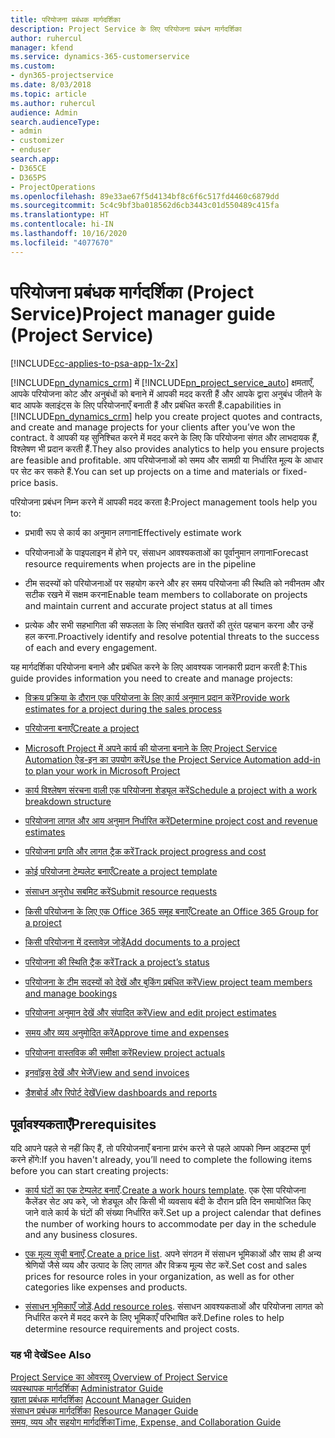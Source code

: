 ```yaml
---
title: परियोजना प्रबंधक मार्गदर्शिका
description: Project Service के लिए परियोजना प्रबंधन मार्गदर्शिका
author: ruhercul
manager: kfend
ms.service: dynamics-365-customerservice
ms.custom:
- dyn365-projectservice
ms.date: 8/03/2018
ms.topic: article
ms.author: ruhercul
audience: Admin
search.audienceType:
- admin
- customizer
- enduser
search.app:
- D365CE
- D365PS
- ProjectOperations
ms.openlocfilehash: 89e33ae67f5d4134bf8c6f6c517fd4460c6879dd
ms.sourcegitcommit: 5c4c9bf3ba018562d6cb3443c01d550489c415fa
ms.translationtype: HT
ms.contentlocale: hi-IN
ms.lasthandoff: 10/16/2020
ms.locfileid: "4077670"
---
```

# <a name="project-manager-guide-project-service"></a><span data-ttu-id="319f4-103">परियोजना प्रबंधक मार्गदर्शिका (Project Service)</span><span class="sxs-lookup"><span data-stu-id="319f4-103">Project manager guide (Project Service)</span></span>

[!INCLUDE[cc-applies-to-psa-app-1x-2x](../includes/cc-applies-to-psa-app-1x-2x.md)]

[!INCLUDE[pn_dynamics_crm](../includes/pn-dynamics-crm.md)] <span data-ttu-id="319f4-104">में [!INCLUDE[pn_project_service_auto](../includes/pn-project-service-auto.md)] क्षमताएँ, आपके परियोजना कोट और अनुबंधों को बनाने में आपकी मदद करती हैं और आपके द्वारा अनुबंध जीतने के बाद आपके क्‍लाइंट्स के लिए परियोजनाएँ बनाती हैं और प्रबंधित करती हैं.</span><span class="sxs-lookup"><span data-stu-id="319f4-104">capabilities in [!INCLUDE[pn_dynamics_crm](../includes/pn-dynamics-crm.md)] help you create project quotes and contracts, and create and manage projects for your clients after you’ve won the contract.</span></span> <span data-ttu-id="319f4-105">वे आपकी यह सुनिश्चित करने में मदद करने के लिए कि परियोजना संगत और लाभदायक हैं, विश्लेषण भी प्रदान करती हैं.</span><span class="sxs-lookup"><span data-stu-id="319f4-105">They also provides analytics to help you ensure projects are feasible and profitable.</span></span> <span data-ttu-id="319f4-106">आप परियोजनाओं को समय और सामग्री या निर्धारित मूल्य के आधार पर सेट कर सकते हैं.</span><span class="sxs-lookup"><span data-stu-id="319f4-106">You can set up projects on a time and materials or fixed-price basis.</span></span>  
  
 <span data-ttu-id="319f4-107">परियोजना प्रबंधन निम्न करने में आपकी मदद करता है:</span><span class="sxs-lookup"><span data-stu-id="319f4-107">Project management tools help you to:</span></span>  
  
-   <span data-ttu-id="319f4-108">प्रभावी रूप से कार्य का अनुमान लगाना</span><span class="sxs-lookup"><span data-stu-id="319f4-108">Effectively estimate work</span></span>  
  
-   <span data-ttu-id="319f4-109">परियोजनाओं के पाइपलाइन में होने पर, संसाधन आवश्यकताओं का पूर्वानुमान लगाना</span><span class="sxs-lookup"><span data-stu-id="319f4-109">Forecast resource requirements when projects are in the pipeline</span></span>  
  
-   <span data-ttu-id="319f4-110">टीम सदस्यों को परियोजनाओं पर सहयोग करने और हर समय परियोजना की स्थिति को नवीनतम और सटीक रखने में सक्षम करना</span><span class="sxs-lookup"><span data-stu-id="319f4-110">Enable team members to collaborate on projects and maintain current and accurate project status at all times</span></span>  
  
-   <span data-ttu-id="319f4-111">प्रत्येक और सभी सहभागिता की सफलता के लिए संभावित खतरों की तुरंत पहचान करना और उन्हें हल करना.</span><span class="sxs-lookup"><span data-stu-id="319f4-111">Proactively identify and resolve potential threats to the success of each and every engagement.</span></span>  
  
<span data-ttu-id="319f4-112">यह मार्गदर्शिका परियोजना बनाने और प्रबंधित करने के लिए आवश्यक जानकारी प्रदान करती है:</span><span class="sxs-lookup"><span data-stu-id="319f4-112">This guide provides information you need to create and manage projects:</span></span>  
  
-   [<span data-ttu-id="319f4-113">विक्रय प्रक्रिया के दौरान एक परियोजना के लिए कार्य अनुमान प्रदान करें</span><span class="sxs-lookup"><span data-stu-id="319f4-113">Provide work estimates for a project during the sales process</span></span>](../psa/provide-estimates-project-during-sales-process.md)  
  
-   [<span data-ttu-id="319f4-114">परियोजना बनाएँ</span><span class="sxs-lookup"><span data-stu-id="319f4-114">Create a project</span></span>](../psa/create-project.md)  
  
-   [<span data-ttu-id="319f4-115">Microsoft Project में अपने कार्य की योजना बनाने के लिए Project Service Automation ऐड-इन का उपयोग करें</span><span class="sxs-lookup"><span data-stu-id="319f4-115">Use the Project Service Automation add-in to plan your work in Microsoft Project</span></span>](../psa/add-plan-work-microsoft-project.md)  
  
-   [<span data-ttu-id="319f4-116">कार्य विश्लेषण संरचना वाली एक परियोजना शेड्यूल करें</span><span class="sxs-lookup"><span data-stu-id="319f4-116">Schedule a project with a work breakdown structure</span></span>](../psa/schedule-project-work-breakdown-structure.md)  
  
-   [<span data-ttu-id="319f4-117">परियोजना लागत और आय अनुमान निर्धारित करें</span><span class="sxs-lookup"><span data-stu-id="319f4-117">Determine project cost and revenue estimates</span></span>](../psa/determine-project-cost-revenue-estimates.md)  
  
-   [<span data-ttu-id="319f4-118">परियोजना प्रगति और लागत ट्रैक करें</span><span class="sxs-lookup"><span data-stu-id="319f4-118">Track project progress and cost</span></span>](../psa/track-project-progress-cost.md)  
  
-   [<span data-ttu-id="319f4-119">कोई परियोजना टेम्पलेट बनाएँ</span><span class="sxs-lookup"><span data-stu-id="319f4-119">Create a project template</span></span>](../psa/create-project-template.md)  
  
-   [<span data-ttu-id="319f4-120">संसाधन अनुरोध सबमिट करें</span><span class="sxs-lookup"><span data-stu-id="319f4-120">Submit resource requests</span></span>](../psa/submit-resource-requests.md)  
  
-   [<span data-ttu-id="319f4-121">किसी परियोजना के लिए एक Office 365 समूह बनाएँ</span><span class="sxs-lookup"><span data-stu-id="319f4-121">Create an Office 365 Group for a project</span></span>](../psa/create-office-365-group-project.md)  
  
-   [<span data-ttu-id="319f4-122">किसी परियोजना में दस्तावेज़ जोड़ें</span><span class="sxs-lookup"><span data-stu-id="319f4-122">Add documents to a project</span></span>](../psa/add-documents-project.md)  
  
-   [<span data-ttu-id="319f4-123">परियोजना की स्थिति ट्रैक करें</span><span class="sxs-lookup"><span data-stu-id="319f4-123">Track a project’s status</span></span>](../psa/track-project-status.md)  
  
-   [<span data-ttu-id="319f4-124">परियोजना के टीम सदस्यों को देखें और बुकिंग प्रबंधित करें</span><span class="sxs-lookup"><span data-stu-id="319f4-124">View project team members and manage bookings</span></span>](../psa/view-project-team-members-manage-bookings.md)  
  
-   [<span data-ttu-id="319f4-125">परियोजना अनुमान देखें और संपादित करें</span><span class="sxs-lookup"><span data-stu-id="319f4-125">View and edit project estimates</span></span>](../psa/view-edit-project-estimates.md)  
  
-   [<span data-ttu-id="319f4-126">समय और व्यय अनुमोदित करें</span><span class="sxs-lookup"><span data-stu-id="319f4-126">Approve time and expenses</span></span>](../psa/approve-time-expenses.md)  
  
-   [<span data-ttu-id="319f4-127">परियोजना वास्तविक की समीक्षा करें</span><span class="sxs-lookup"><span data-stu-id="319f4-127">Review project actuals</span></span>](../psa/review-project-actuals.md)  
  
-   [<span data-ttu-id="319f4-128">इनवॉइस देखें और भेजें</span><span class="sxs-lookup"><span data-stu-id="319f4-128">View and send invoices</span></span>](../psa/view-send-invoices.md)  
  
-   [<span data-ttu-id="319f4-129">डैशबोर्ड और रिपोर्ट देखें</span><span class="sxs-lookup"><span data-stu-id="319f4-129">View dashboards and reports</span></span>](../psa/view-dashboards-reports.md)  
  
## <a name="prerequisites"></a><span data-ttu-id="319f4-130">पूर्वावश्यकताएँ</span><span class="sxs-lookup"><span data-stu-id="319f4-130">Prerequisites</span></span>  
 <span data-ttu-id="319f4-131">यदि आपने पहले से नहीं किए हैं, तो परियोजनाएँ बनाना प्रारंभ करने से पहले आपको निम्न आइटम्स पूर्ण करने होंगे:</span><span class="sxs-lookup"><span data-stu-id="319f4-131">If you haven't already, you’ll need to complete the following items before you can start creating projects:</span></span>  
  
-   <span data-ttu-id="319f4-132">[कार्य घंटों का एक टेम्पलेट बनाएँ](../psa/create-work-hours-template.md).</span><span class="sxs-lookup"><span data-stu-id="319f4-132">[Create a work hours template](../psa/create-work-hours-template.md).</span></span> <span data-ttu-id="319f4-133">एक ऐसा परियोजना कैलेंडर सेट अप करे, जो शेड्यूल और किसी भी व्यवसाय बंदी के दौरान प्रति दिन समायोजित किए जाने वाले कार्य के घंटों की संख्या निर्धारित करें.</span><span class="sxs-lookup"><span data-stu-id="319f4-133">Set up a project calendar that defines the number of working hours to accommodate per day in the schedule and any business closures.</span></span>  
  
-   <span data-ttu-id="319f4-134">[एक मूल्य सूची बनाएँ](../psa/create-price-list.md).</span><span class="sxs-lookup"><span data-stu-id="319f4-134">[Create a price list](../psa/create-price-list.md).</span></span> <span data-ttu-id="319f4-135">अपने संगठन में संसाधन भूमिकाओं और साथ ही अन्य श्रेणियों जैसे व्यय और उत्पाद के लिए लागत और विक्रय मूल्य सेट करें.</span><span class="sxs-lookup"><span data-stu-id="319f4-135">Set cost and sales prices for resource roles in your organization, as well as for other categories like expenses and products.</span></span>  
  
-   <span data-ttu-id="319f4-136">[संसाधन भूमिकाएँ जोड़ें](../psa/add-resource-roles.md).</span><span class="sxs-lookup"><span data-stu-id="319f4-136">[Add resource roles](../psa/add-resource-roles.md).</span></span> <span data-ttu-id="319f4-137">संसाधन आवश्यकताओं और परियोजना लागत को निर्धारित करने में मदद करने के लिए भूमिकाएँ परिभाषित करें.</span><span class="sxs-lookup"><span data-stu-id="319f4-137">Define roles to help determine resource requirements and project costs.</span></span>  
  
### <a name="see-also"></a><span data-ttu-id="319f4-138">यह भी देखें</span><span class="sxs-lookup"><span data-stu-id="319f4-138">See Also</span></span>  
 <span data-ttu-id="319f4-139">[Project Service का ओवरव्यू](../psa/overview.md) </span><span class="sxs-lookup"><span data-stu-id="319f4-139">[Overview of Project Service](../psa/overview.md) </span></span>  
 <span data-ttu-id="319f4-140">[व्यवस्थापक मार्गदर्शिका](../psa/admin-guide.md) </span><span class="sxs-lookup"><span data-stu-id="319f4-140">[Administrator Guide](../psa/admin-guide.md) </span></span>  
 <span data-ttu-id="319f4-141">[खाता प्रबंधक मार्गदर्शिका](../psa/account-manager-guide.md) </span><span class="sxs-lookup"><span data-stu-id="319f4-141">[Account Manager Guiden](../psa/account-manager-guide.md) </span></span>  
 <span data-ttu-id="319f4-142">[संसाधन प्रबंधक मार्गदर्शिका](../psa/resource-manager-guide.md) </span><span class="sxs-lookup"><span data-stu-id="319f4-142">[Resource Manager Guide](../psa/resource-manager-guide.md) </span></span>  
 [<span data-ttu-id="319f4-143">समय, व्यय और सहयोग मार्गदर्शिका</span><span class="sxs-lookup"><span data-stu-id="319f4-143">Time, Expense, and Collaboration Guide</span></span>](../psa/time-expense-collaboration-guide.md)

